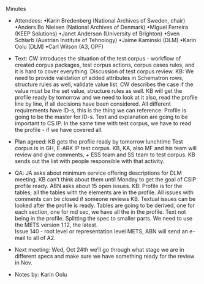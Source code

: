 Minutes
- Attendees:
•Karin Bredenberg (National Archives of Sweden, chair)
•Anders Bo Nielsen (National Archives of Denmark)
•Miguel Ferreira (KEEP Solutions)
•Janet Anderson (University of Brighton)
•Sven Schlarb (Austrian Institute of Tehnology)
•Jaime Kaminski (DLM)
•Karin Oolu (DLM)
•Carl Wilson (A3, OPF)

- Text:
CW introduces the situation of the test corpus - workflow of created corpus packages, test corpus actions, corpus cases rules, and it is hard to cover everything. Discussion of test corpus review. 
KB: We need to provide validation of added attributes in Schematron rows, structure rules as well, validate value list. CW describes the case if the value must be the set value, structure rules as well. 
KB will get the profile ready by tomorrow and we need to look at it also, read the profile line by line, if all decisions have been considered. All different requirements have ID-s, this is the thing we can reference: Profile is going to be the master for ID-s. Text and explanation are going to be important to CS IP. 
In the same time with test corpus, we have to read the profile - if we have covered all. 

- Plan agreed:
KB gets the profile ready by tomorrow lunchtime
Test corpus is in GH, E-ARK IP test corpus.
KB, KA, also MF and his team will review and give comments, + ESS team and SS team to test corpus. KB sends out the list with people responsible with that activity. 

- QA:
JA asks about minimum service offering descriptions for DLM meeting. KB can’t think about them until Monday to get the goal of CSIP profile ready. 
ABN asks about 15 open issues. KB: Profile is for the tables; all the tables with the elements are in the profile. All issues with comments can be closed if someone reviews KB. Textual issues can be looked after the profile is ready. Tables are going to be derived, one for each section, one for md sec, we have all the in the profile. Text not being in the profile. Splitting the spec to smaller parts. 
We need to use the METS version 1.12, the latest.  
Issue 140 - root level or representation level METS, ABN will send an e-mail to all of A2.

- Next meeting: Wed, Oct 24th we’ll go through what stage we are in different specs and make sure we have something ready for the review in Nov.  

-	Notes by: Karin Oolu


